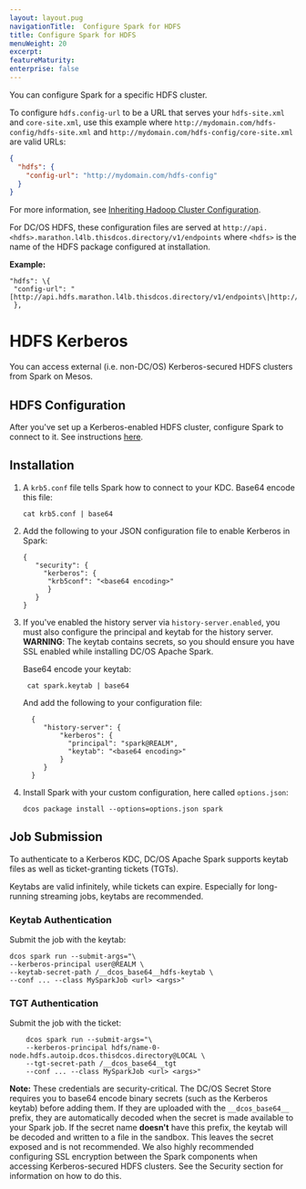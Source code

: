 ```yaml
---
layout: layout.pug
navigationTitle:  Configure Spark for HDFS
title: Configure Spark for HDFS
menuWeight: 20
excerpt:
featureMaturity:
enterprise: false
---
```


<!-- This source repo for this topic is https://github.com/mesosphere/spark-build -->


You can configure Spark for a specific HDFS cluster.

To configure `hdfs.config-url` to be a URL that serves your `hdfs-site.xml` and `core-site.xml`, use this example where `http://mydomain.com/hdfs-config/hdfs-site.xml` and `http://mydomain.com/hdfs-config/core-site.xml` are valid URLs:

```json
{
  "hdfs": {
    "config-url": "http://mydomain.com/hdfs-config"
  }
}
```

For more information, see [Inheriting Hadoop Cluster Configuration][8].

For DC/OS HDFS, these configuration files are served at `http://api.<hdfs>.marathon.l4lb.thisdcos.directory/v1/endpoints` where ``<hdfs>`` is the name of the HDFS package configured at installation.

**Example:**

````
"hdfs": \{
 "config-url": "[http://api.hdfs.marathon.l4lb.thisdcos.directory/v1/endpoints\|http://api.hdfs.marathon.l4lb.thisdcos.directory/v1/endpoints%5C]"
 },
````

# HDFS Kerberos

You can access external (i.e. non-DC/OS) Kerberos-secured HDFS clusters from Spark on Mesos.

## HDFS Configuration

After you've set up a Kerberos-enabled HDFS cluster, configure Spark to connect to it. See instructions [here](#hdfs).

## Installation

1.  A `krb5.conf` file tells Spark how to connect to your KDC.  Base64 encode this file:

        cat krb5.conf | base64

1.  Add the following to your JSON configuration file to enable Kerberos in Spark:

        {
           "security": {
             "kerberos": {
              "krb5conf": "<base64 encoding>"
              }
           }
        }

1. If you've enabled the history server via `history-server.enabled`, you must also configure the principal and keytab for the history server.  **WARNING**: The keytab contains secrets, so you should ensure you have SSL enabled while installing DC/OS Apache Spark.

    Base64 encode your keytab:

        cat spark.keytab | base64

    And add the following to your configuration file:

         {
            "history-server": {
                "kerberos": {
                  "principal": "spark@REALM",
                  "keytab": "<base64 encoding>"
                }
            }
         }

1.  Install Spark with your custom configuration, here called `options.json`:

        dcos package install --options=options.json spark

## Job Submission

To authenticate to a Kerberos KDC, DC/OS Apache Spark supports keytab files as well as ticket-granting tickets (TGTs).

Keytabs are valid infinitely, while tickets can expire. Especially for long-running streaming jobs, keytabs are recommended.

### Keytab Authentication

Submit the job with the keytab:

    dcos spark run --submit-args="\
    --kerberos-principal user@REALM \
    --keytab-secret-path /__dcos_base64__hdfs-keytab \
    --conf ... --class MySparkJob <url> <args>"

### TGT Authentication

Submit the job with the ticket:
```$bash
    dcos spark run --submit-args="\
    --kerberos-principal hdfs/name-0-node.hdfs.autoip.dcos.thisdcos.directory@LOCAL \
    --tgt-secret-path /__dcos_base64__tgt
    --conf ... --class MySparkJob <url> <args>"
```

**Note:** These credentials are security-critical. The DC/OS Secret Store requires you to base64 encode binary secrets (such as the Kerberos keytab) before adding them. If they are uploaded with the `__dcos_base64__` prefix, they are automatically decoded when the secret is made available to your Spark job. If the secret name **doesn't** have this prefix, the keytab will be decoded and written to a file in the sandbox. This leaves the secret exposed and is not recommended. We also highly recommended configuring SSL encryption between the Spark components when accessing Kerberos-secured HDFS clusters. See the Security section for information on how to do this.


[8]: http://spark.apache.org/docs/latest/configuration.html#inheriting-hadoop-cluster-configuration
